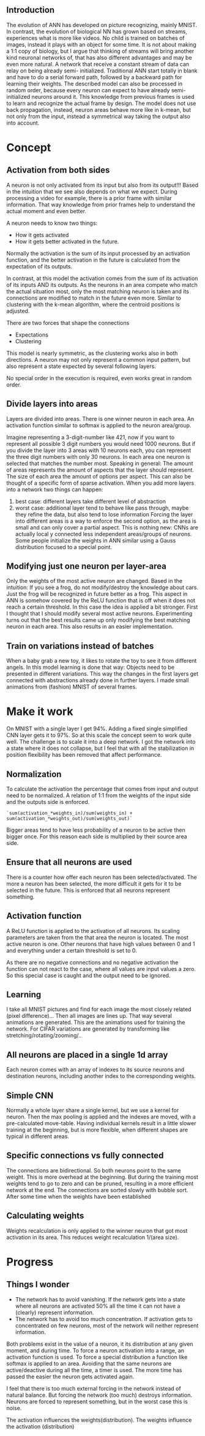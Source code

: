 Introduction
-----------------
The evolution of ANN has developed on picture recognizing, mainly MNIST. 
In contrast, the evolution of biological NN has grown based on streams, experiences what is more like videos. 
No child is trained on batches of images, instead it plays with an object for some time.
It is not about making a 1:1 copy of biology, but I argue that thinking of streams will bring 
another kind neuronal networks of, that has also different advantages and may be even more natural.
A network that receive a constant stream of data can relay on being already semi- initialized. 
Traditional ANN start totally in blank and have to do a serial forward path, followed by a backward path for learning their weights.
The described model can also be processed in random order, because every neuron can expect to have already semi- initialized neurons around it.
This knowledge from previous frames is used to learn and recognize the actual frame by design. The model does not use back propagation, 
instead, neuron areas behave more like in k-mean, but not only from the input, instead  a symmetrical way taking the output also into account.



Concept
=======



Activation from both sides
--------------------------------------
A neuron is not only activated from its input but also from its output!!!
Based in the intuition that we see also depends on what we expect. 
During processing a video for example, there is a prior frame with similar information. That way knowledge from 
prior frames help to understand the actual moment and even better.

A neuron needs to know two things:
 - How it gets activated 
 - How it gets better activated in the future.
 
Normally the activation is the sum of its input processed by an activation function, and the better activation in the future is calculated from the expectation of its outputs.

In contrast, at this model the activation comes from the sum of its activation of its inputs AND its outputs.
As the neurons in an area compete who match the actual situation most, only the most matching neuron is taken and its connections are 
modified to match in the future even more. Similar to clustering with the k-mean algorithm, where the centroid positions is adjusted.

There are two forces that shape the connections 
 - Expectations
 - Clustering

This model is nearly symmetric, as the clustering works also in both directions. A neuron may not only represent a common input pattern, but also represent a state expected by several following layers.

No special order in the execution is required, even works great in random order.



Divide layers into areas
----------------------------------
Layers are divided into areas. There is one winner neuron in each area. An activation function similar to softmax is applied to the neuron area/group.

Imagine representing a 3-digit-number like 421, now if you want to represent all possible 3 digit numbers you would need 1000 neurons. 
But if you divide the layer into 3 areas with 10 neurons each, you can represent the three digit numbers with only 30 neurons. 
In each area one neuron is selected that matches the number most.
Speaking in general: The amount of areas represents the amount of aspects that the layer should represent. 
The size of each area the amount of options per aspect. This can also be thought of a specific form of
sparse activation. 
When you add more layers into a network two things can happen:
  1. best case: different layers take different level of abstraction
  2. worst case: additional layer tend to behave like pass through, maybe they refine the data, but also tend to lose information
Forcing the layer into different areas is a way to enforce the second option, as the area is small and can only cover a partial aspect.
This is nothing new: CNNs are actually local y connected less independent areas/groups of neurons.
Some people initialize the weights in ANN similar using a Gauss distribution focused to a special point.



Modifying just one neuron per layer-area
-----------------------------------------------------------
Only the weights of the most active neuron are changed. 
Based in the intuition: If you see a frog, do not modify/destroy the knowledge about cars. 
Just the frog will be recognized in future better as a frog. This aspect in ANN is somehow 
covered by the ReLU function that is off when it does not reach a certain threshold. In this case
the idea is applied a bit stronger. First I thought that I should modify several most active neurons.
Experimenting turns out that the best results came up only modifying the best matching neuron in each area.
This also results in an easier implementation. 



Train on variations instead of batches
------------------------------------------------------
When a baby grab a new toy, it likes to rotate the toy to see it from different angels.
In this model learning is done that way: Objects need to be presented in different variations.
This way the changes in the first layers get connected with abstractions already done in further layers.
I made small animations from (fashion) MNIST of several frames.





Make it work
==========

On MNIST with a single layer I get 94%. Adding a fixed single simplified CNN layer gets it to 97%.
So at this scale the concept seem to work quite well. The challenge is to scale it into a deep network.
I got the network into a state where it does not collapse, but I feel that with all the stabilization in position
flexibility has been removed that affect performance. 

Normalization 
-------------------- 
To calculate the activation the percentage that comes from input and output need to be normalized.
A relation of 1:1 from the weights of the input side and the outputs side is enforced.

    `sum(activation_*weights_in)/sum(weights_in) + sum(activation_*weights_out)/sum(weights_out)`

Bigger areas tend to have less probability of a neuron to be active then bigger once. For this reason
each side is multiplied by their source area side.



Ensure that all neurons are used
-----------------------------------------------
There is a counter how offer each neuron has been selected/activated. The more a neuron has been selected,
the more difficult it gets for it to be selected in the future. This is enforced that all neurons represent something.



Activation function
---------------------------
A ReLU function is applied to the activation of all neurons. Its scaling parameters are taken 
from the that area the neuron is located. The most active neuron is one. Other neurons that have high values 
between 0 and 1 and everything under a certain threshold is set to 0. 

As there are no negative connections and no negative activation the function can not react to the case, where all 
values are input values a zero. So this special case is caught and the output need to be ignored.



Learning
-------------
I take all MNIST pictures and find for each image the most closely related (pixel difference)...
Then all images are lines up. That way several animations are generated. This are the animations used
for training the network.
For CIFAR variations are generated by transforming like stretching/rotating/zooming/..



All neurons are placed in a single 1d array 
------------------------------------------------------------

Each neuron comes with an array of indexes to its source neurons and destination neurons,
including another index to the corresponding weights.



Simple CNN
-----------------
Normally a whole layer share a single kernel, but we use a kernel for neuron. Then the max pooling
is applied and the indexes are moved, with a pre-calculated move-table. 
Having individual kernels result in a little slower training at the beginning, but is more flexible,
when different shapes are typical in different areas.



Specific connections vs fully connected
--------------------------------------------------------
The connections are bidirectional. So both neurons point to the same weight. This is more overhead at the beginning. 
But during the training most weights tend to go to zero and can be pruned, resulting in a more
efficient network at the end. The connections are sorted slowly with bubble sort. After some time when the 
weights have been established 



Calculating weights
----------------------------

Weights recalculation is only applied to the winner neuron that got most activation in its area.
This reduces weight recalculation 1/(area size).




Progress
========


Things I wonder
-----------------------


 - The network has to avoid vanishing. If the network gets into a state where all neurons are activated 50% all the time it can not have a (clearly) represent information.
 - The network has to avoid too much concentration. If activation gets to concentrated on few neurons, most of the network will neither represent information.

Both problems exist in the value of a neuron, it its distribution at any given moment, and during time.
To force a neuron activation into a range, an activation function is used.
To force a special distribution a function like softmax is applied to an area.
Avoiding that the same neurons are active/deactive during all the time, a timer is used. The more time has passed the easier the neuron gets activated again.

I feel that there is too much external forcing in the network instead of natural balance. 
But forcing the network (too much) destroys information.
Neurons are forced to represent something, but in the worst case this is noise.

The activation influences the weights(distribution). The weights influence the activation (distribution)

